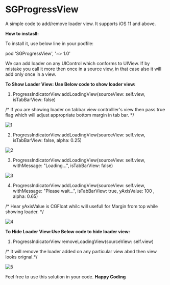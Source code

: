 # SGProgressView
A simple code to add/remove loader view.
It supports iOS 11 and above.

**How to instasll:**

To install it, use below line in your podfile:

pod 'SGProgressView', '~> 1.0'

We can add loader on any UIControl which conforms to UIView.
If by mistake you call it more then once in a source view, in that case also it will add only once in a view.


**To Show Loader View: Use Below code to show loader view:**
1. ProgressIndicatorView.addLoadingView(sourceView: self.view, isTabBarView: false)

/* If you are showing loader on tabbar view controlller's view then pass true flag which will adjust appropriate bottom margin in tab bar. */

![1](https://user-images.githubusercontent.com/65818613/83124688-274c5600-a0f4-11ea-93aa-273b2bdf6869.png)


2. ProgressIndicatorView.addLoadingView(sourceView: self.view, isTabBarView: false, alpha: 0.25)

![2](https://user-images.githubusercontent.com/65818613/83124842-5e226c00-a0f4-11ea-9eb8-4d546dc53aac.png)

3. ProgressIndicatorView.addLoadingView(sourceView: self.view, withMessage: "Loading...", isTabBarView: false)

![3](https://user-images.githubusercontent.com/65818613/83124883-68446a80-a0f4-11ea-8b2b-bc04d18113b5.png)

4. ProgressIndicatorView.addLoadingView(sourceView: self.view, withMessage: "Please wait...", isTabBarView: true, yAxisValue: 100 , alpha: 0.65)

/* Hear yAxisValue is CGFloat whilc will usefull for Margin from top while showing loader. */

![4](https://user-images.githubusercontent.com/65818613/83125885-b9a12980-a0f5-11ea-9454-fec582981721.png)

**To Hide Loader View:Use Below code to hide loader view:**
1. ProgressIndicatorView.removeLoadingView(sourceView: self.view)

/* It will remove the loader added on any particular view abnd then view looks orignal.*/

![5](https://user-images.githubusercontent.com/65818613/83126186-1bfa2a00-a0f6-11ea-86f6-c6a2a51d3049.png)



Feel free to use this solution in your code.
******Happy Coding******
